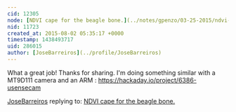 ```yaml
---
cid: 12305
node: [NDVI cape for the beagle bone.](../notes/gpenzo/03-25-2015/ndvi-cape-for-the-beagle-bone)
nid: 11723
created_at: 2015-08-02 05:35:17 +0000
timestamp: 1438493717
uid: 286015
author: [JoseBarreiros](../profile/JoseBarreiros)
---
```


What a great job!  Thanks for sharing. I'm doing something similar with a MT9D111 camera and an ARM : https://hackaday.io/project/6386-usensecam

[JoseBarreiros](../profile/JoseBarreiros) replying to: [NDVI cape for the beagle bone.](../notes/gpenzo/03-25-2015/ndvi-cape-for-the-beagle-bone)

